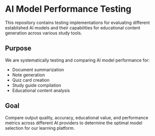# AI Model Performance Testing

This repository contains testing implementations for evaluating different established AI models and their capabilities for educational content generation across various study tools.

## Purpose

We are systematically testing and comparing AI model performance for:
- Document summarization
- Note generation  
- Quiz card creation
- Study guide compilation
- Educational content analysis

## Goal

Compare output quality, accuracy, educational value, and performance metrics across different AI providers to determine the optimal model selection for our learning platform.


